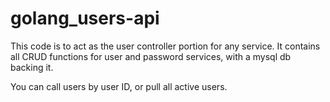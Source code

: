 # golang_users-api
This code is to act as the user controller portion for any service. It contains all CRUD functions for user and password services, with a mysql db backing it. 

You can call users by user ID, or pull all active users. 
